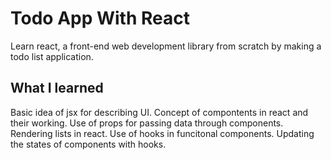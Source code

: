 # Todo App With React

Learn react, a front-end web development library from scratch by making a todo list application.

## What I learned

Basic idea of jsx for describing UI.
Concept of compontents in react and their working.
Use of props for passing data through components.
Rendering lists in react.
Use of hooks in funcitonal components.
Updating the states of components with hooks. 
